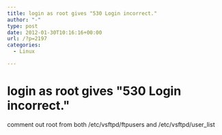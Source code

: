 ```yaml
---
title: login as root gives "530 Login incorrect."
author: "-"
type: post
date: 2012-01-30T10:16:16+00:00
url: /?p=2197
categories:
  - Linux

---
```

# login as root gives "530 Login incorrect."
comment out root from both /etc/vsftpd/ftpusers and /etc/vsftpd/user_list